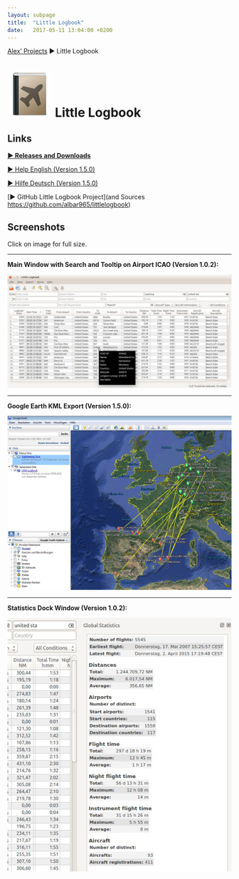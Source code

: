 ```yaml
---
layout: subpage
title:  "Little Logbook"
date:   2017-05-11 13:04:00 +0200
---
```

[Alex’ Projects](index.html) ► Little Logbook
# [![Little Logbook](assets/images/logbook.png)](littlelogbook.html) Little Logbook

## Links

[**► Releases and Downloads**](https://github.com/albar965/littlelogbook/releases)

[► Help English (Version 1.5.0)](https://albar965.github.io/littlelogbook/help/en/index.html)

[► Hilfe Deutsch (Version 1.5.0)](https://albar965.github.io/littlelogbook/help/de/index.html)

[► GitHub Little Logbook Project](and Sources https://github.com/albar965/littlelogbook)


## Screenshots

Click on image for full size.

----
**Main Window with Search and Tooltip on Airport ICAO (Version 1.0.2):**

[![Little Logbook Table View and Tooltip](assets/images/littlelogbook-main.jpg)](assets/images/littlelogbook-main.jpg)


----
**Google Earth KML Export (Version 1.5.0):**

[![Little Logbook Google Earth KML Export](assets/images/littlelogbook-googleearthexport.jpg)](assets/images/littlelogbook-googleearthexport.jpg)

----
**Statistics Dock Window (Version 1.0.2):**

[![Little Logbook Statistics](assets/images/littlelogbook-globalstats.jpg)](assets/images/littlelogbook-globalstats.jpg)
